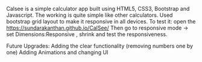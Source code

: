 Calsee is a simple calculator app built using HTML5, CSS3, Bootstrap and Javascript.
The working is quite simple like other calculators.
Used bootstrap grid layout to make it responsive in all devices.
To test it:
  open the https://sundarakanthan.github.io/CalSee/ 
  Then go to responsive mode -> set Dimensions:Responsive , shrink and test the responsiveness.

Future Upgrades:
  Adding the clear functionality (removing numbers one by one)
  Adding Animations and changing UI
